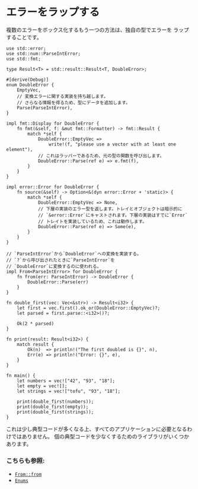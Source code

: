 # エラーをラップする

複数のエラーをボックス化するもう一つの方法は、独自の型でエラーを
ラップすることです。

```rust,editable
use std::error;
use std::num::ParseIntError;
use std::fmt;

type Result<T> = std::result::Result<T, DoubleError>;

#[derive(Debug)]
enum DoubleError {
    EmptyVec,
    // 変換エラーに関する実装を持ち越します。
    // さらなる情報を得るため、型にデータを追加します。
    Parse(ParseIntError),
}

impl fmt::Display for DoubleError {
    fn fmt(&self, f: &mut fmt::Formatter) -> fmt::Result {
        match *self {
            DoubleError::EmptyVec =>
                write!(f, "please use a vector with at least one element"),
            // これはラッパーであるため、元の型の関数を呼び出します。
            DoubleError::Parse(ref e) => e.fmt(f),
        }
    }
}

impl error::Error for DoubleError {
    fn source(&self) -> Option<&(dyn error::Error + 'static)> {
        match *self {
            DoubleError::EmptyVec => None,
            // 下層の実装のエラー型を返します。トレイとオブジェクトは暗示的に
            // `&error::Error`にキャストされます。下層の実装はすでに`Error`
            // トレイトを実装しているため、これは動作します。
            DoubleError::Parse(ref e) => Some(e),
        }
    }
}

// `ParseIntError`から`DoubleError`への変換を実装する。
// `?`から呼び出されたときに`ParseIntError`を
// `DoubleError`に変換するのに使われる。
impl From<ParseIntError> for DoubleError {
    fn from(err: ParseIntError) -> DoubleError {
        DoubleError::Parse(err)
    }
}

fn double_first(vec: Vec<&str>) -> Result<i32> {
    let first = vec.first().ok_or(DoubleError::EmptyVec)?;
    let parsed = first.parse::<i32>()?;

    Ok(2 * parsed)
}

fn print(result: Result<i32>) {
    match result {
        Ok(n)  => println!("The first doubled is {}", n),
        Err(e) => println!("Error: {}", e),
    }
}

fn main() {
    let numbers = vec!["42", "93", "18"];
    let empty = vec![];
    let strings = vec!["tofu", "93", "18"];

    print(double_first(numbers));
    print(double_first(empty));
    print(double_first(strings));
}
```

これは少し典型コードが多くなる上、すべてのアプリケーションに必要となるわけではありません。
個の典型コードを少なくするためのライブラリがいくつかあります。

### こちらも参照:

- [`From::from`][from]
- [`Enums`][enums]

[from]: https://doc.rust-lang.org/std/convert/trait.From.html
[enums]: ../../custom_types/enum.md

